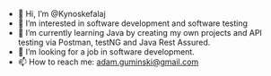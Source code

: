 - 👋 Hi, I’m @Kynoskefalaj
- 👀 I’m interested in software development and software testing
- 🌱 I’m currently learning Java by creating my own projects and API testing via Postman, testNG and Java Rest Assured.
- 💞️ I’m looking for a job in software development.
- 📫 How to reach me: adam.guminski@gmail.com

<!---
Kynoskefalaj/Kynoskefalaj is a ✨ special ✨ repository because its `README.md` (this file) appears on your GitHub profile.
You can click the Preview link to take a look at your changes.
--->
